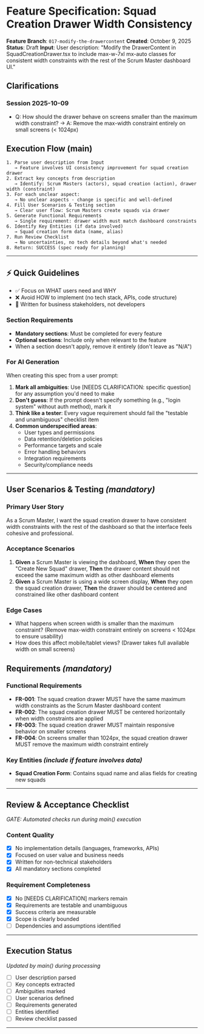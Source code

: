 # Feature Specification: Squad Creation Drawer Width Consistency

**Feature Branch**: `017-modify-the-drawercontent`
**Created**: October 9, 2025
**Status**: Draft
**Input**: User description: "Modify the DrawerContent in SquadCreationDrawer.tsx to include max-w-7xl mx-auto classes for consistent width constraints with the rest of the Scrum Master dashboard UI."

## Clarifications

### Session 2025-10-09
- Q: How should the drawer behave on screens smaller than the maximum width constraint? → A: Remove the max-width constraint entirely on small screens (< 1024px)

## Execution Flow (main)
```
1. Parse user description from Input
   → Feature involves UI consistency improvement for squad creation drawer
2. Extract key concepts from description
   → Identify: Scrum Masters (actors), squad creation (action), drawer width (constraint)
3. For each unclear aspect:
   → No unclear aspects - change is specific and well-defined
4. Fill User Scenarios & Testing section
   → Clear user flow: Scrum Masters create squads via drawer
5. Generate Functional Requirements
   → Single requirement: drawer width must match dashboard constraints
6. Identify Key Entities (if data involved)
   → Squad creation form data (name, alias)
7. Run Review Checklist
   → No uncertainties, no tech details beyond what's needed
8. Return: SUCCESS (spec ready for planning)
```

---

## ⚡ Quick Guidelines
- ✅ Focus on WHAT users need and WHY
- ❌ Avoid HOW to implement (no tech stack, APIs, code structure)
- 👥 Written for business stakeholders, not developers

### Section Requirements
- **Mandatory sections**: Must be completed for every feature
- **Optional sections**: Include only when relevant to the feature
- When a section doesn't apply, remove it entirely (don't leave as "N/A")

### For AI Generation
When creating this spec from a user prompt:
1. **Mark all ambiguities**: Use [NEEDS CLARIFICATION: specific question] for any assumption you'd need to make
2. **Don't guess**: If the prompt doesn't specify something (e.g., "login system" without auth method), mark it
3. **Think like a tester**: Every vague requirement should fail the "testable and unambiguous" checklist item
4. **Common underspecified areas**:
   - User types and permissions
   - Data retention/deletion policies
   - Performance targets and scale
   - Error handling behaviors
   - Integration requirements
   - Security/compliance needs

---

## User Scenarios & Testing *(mandatory)*

### Primary User Story
As a Scrum Master, I want the squad creation drawer to have consistent width constraints with the rest of the dashboard so that the interface feels cohesive and professional.

### Acceptance Scenarios
1. **Given** a Scrum Master is viewing the dashboard, **When** they open the "Create New Squad" drawer, **Then** the drawer content should not exceed the same maximum width as other dashboard elements
2. **Given** a Scrum Master is using a wide screen display, **When** they open the squad creation drawer, **Then** the drawer should be centered and constrained like other dashboard content

### Edge Cases
- What happens when screen width is smaller than the maximum constraint? (Remove max-width constraint entirely on screens < 1024px to ensure usability)
- How does this affect mobile/tablet views? (Drawer takes full available width on small screens)

## Requirements *(mandatory)*

### Functional Requirements
- **FR-001**: The squad creation drawer MUST have the same maximum width constraints as the Scrum Master dashboard content
- **FR-002**: The squad creation drawer MUST be centered horizontally when width constraints are applied
- **FR-003**: The squad creation drawer MUST maintain responsive behavior on smaller screens
- **FR-004**: On screens smaller than 1024px, the squad creation drawer MUST remove the maximum width constraint entirely

### Key Entities *(include if feature involves data)*
- **Squad Creation Form**: Contains squad name and alias fields for creating new squads

---

## Review & Acceptance Checklist
*GATE: Automated checks run during main() execution*

### Content Quality
- [x] No implementation details (languages, frameworks, APIs)
- [x] Focused on user value and business needs
- [x] Written for non-technical stakeholders
- [x] All mandatory sections completed

### Requirement Completeness
- [x] No [NEEDS CLARIFICATION] markers remain
- [x] Requirements are testable and unambiguous
- [x] Success criteria are measurable
- [x] Scope is clearly bounded
- [ ] Dependencies and assumptions identified

---

## Execution Status
*Updated by main() during processing*

- [ ] User description parsed
- [ ] Key concepts extracted
- [ ] Ambiguities marked
- [ ] User scenarios defined
- [ ] Requirements generated
- [ ] Entities identified
- [ ] Review checklist passed

---
